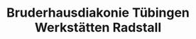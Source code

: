 ---
title: "Bruderhausdiakonie Tübingen Werkstätten Radstall"
url: /tuebingen/bruderhausdiakonie-tuebingen-werkstaetten-radstall/
shop: Fahrrad
---